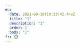 ```yaml
---
en:
  date: 2021-09-18T10:33:42.748Z
  title: "1"
  description: "1"
  order: 1
  body: "1"
fr: {}
---
```

